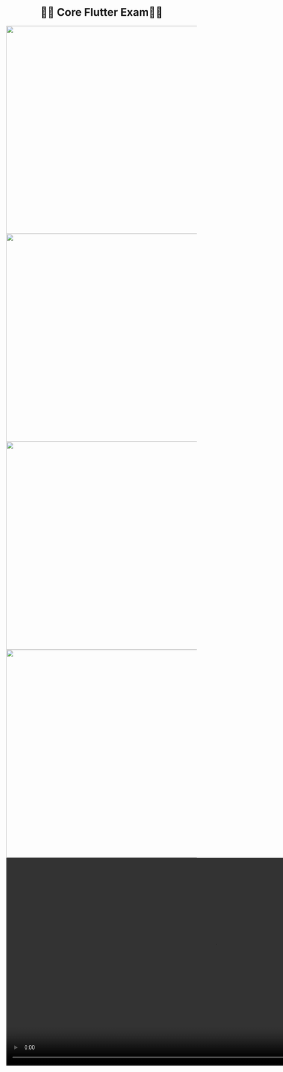 <h1 align="center"> 🔶🔸 Core Flutter Exam🔸🔶 </h1>


<div align="center">
  <img height="550" align="left" src="https://github.com/AnkitUmredkar/Core_flutter_exam/assets/149374001/a20a7882-25b8-40a2-afff-4411b8917fb7"/>
  <img height="550" src="https://github.com/AnkitUmredkar/Core_flutter_exam/assets/149374001/ca6a6ade-e80d-498e-9ba4-7bec4493dc3b"/>
  <img height="550"  align="right" src="https://github.com/AnkitUmredkar/Core_flutter_exam/assets/149374001/af9f8cb3-9f0d-4cc0-9f07-2adbe89856e4"/>
</div>

###


<h1 align="left"> </h1>

###

<div align="center">
  <img height="550" align="left" src="https://github.com/AnkitUmredkar/Core_flutter_exam/assets/149374001/04639465-7092-441c-8b5b-53e090f744f6"/>
</div>

<div align="center">
<video height="550" src="https://github.com/AnkitUmredkar/Core_flutter_exam/assets/149374001/50bcd08d-6a2b-4d8f-a090-53458a0946b7"/>
</div>
